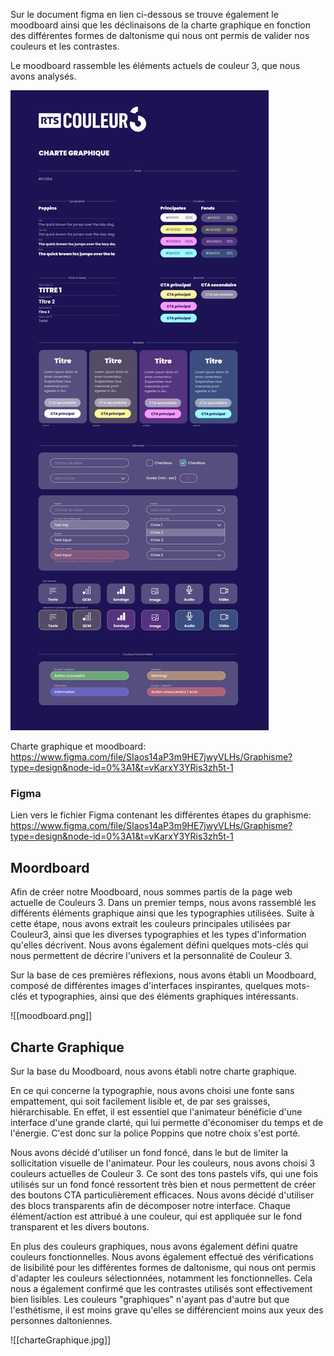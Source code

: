 Sur le document figma en lien ci-dessous se trouve également le moodboard ainsi que les déclinaisons de la charte graphique en fonction des différentes formes de daltonisme qui nous ont permis de valider nos couleurs et les contrastes. 

Le moodboard rassemble les éléments actuels de couleur 3, que nous avons analysés. 


![Charte Graphique](charteGraphique.jpg)

Charte graphique et moodboard:
https://www.figma.com/file/SIaos14aP3m9HE7jwyVLHs/Graphisme?type=design&node-id=0%3A1&t=vKarxY3YRis3zh5t-1

### Figma
Lien vers le fichier Figma contenant les différentes étapes du graphisme:
https://www.figma.com/file/SIaos14aP3m9HE7jwyVLHs/Graphisme?type=design&node-id=0%3A1&t=vKarxY3YRis3zh5t-1

## Moordboard

Afin de créer notre Moodboard, nous sommes partis de la page web actuelle de Couleurs 3. 
Dans un premier temps, nous avons rassemblé les différents éléments graphique ainsi que les typographies utilisées. Suite à cette étape, nous avons extrait les couleurs principales utilisées par Couleur3, ainsi que les diverses typographies et les types d'information qu'elles décrivent. Nous avons également défini quelques mots-clés qui nous permettent de décrire l'univers et la personnalité de Couleur 3. 

Sur la base de ces premières réflexions, nous avons établi un Moodboard, composé de différentes images d'interfaces inspirantes, quelques mots-clés et typographies, ainsi que des éléments graphiques intéressants. 

![[moodboard.png]]

## Charte Graphique

Sur la base du Moodboard, nous avons établi notre charte graphique.

En ce qui concerne la typographie, nous avons choisi une fonte sans empattement, qui soit facilement lisible et, de par ses graisses, hiérarchisable. En effet, il est essentiel que l'animateur bénéficie d'une interface d'une grande clarté, qui lui permette d'économiser du temps et de l'énergie. C'est donc sur la police Poppins que notre choix s'est porté. 

Nous avons décidé d'utiliser un fond foncé, dans le but de limiter la sollicitation visuelle de l'animateur. Pour les couleurs, nous avons choisi 3 couleurs actuelles de Couleur 3. Ce sont des tons pastels vifs, qui une fois utilisés sur un fond foncé ressortent très bien et nous permettent de créer des boutons CTA particulièrement efficaces. Nous avons décidé d'utiliser des blocs transparents afin de décomposer notre interface. Chaque élément/action est attribué à une couleur, qui est appliquée sur le fond transparent et les divers boutons. 

En plus des couleurs graphiques, nous avons également défini quatre couleurs fonctionnelles. Nous avons également effectué des vérifications de lisibilité pour les différentes formes de daltonisme, qui nous ont permis d'adapter les couleurs sélectionnées, notamment les fonctionnelles. Cela nous a également confirmé que les contrastes utilisés sont effectivement bien lisibles. Les couleurs "graphiques" n'ayant pas d'autre but que l'esthétisme, il est moins grave qu'elles se différencient moins aux yeux des personnes daltoniennes. 


![[charteGraphique.jpg]]